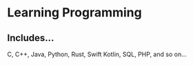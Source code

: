Learning Programming
====================
## Includes...
C, C++, Java, Python, Rust, Swift
Kotlin, SQL, PHP, and so on...
